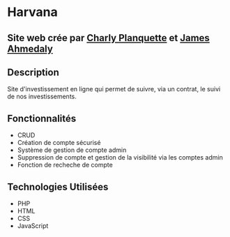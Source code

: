 # Harvana

## Site web crée par [Charly Planquette](https://github.com/charlydrax) et [James Ahmedaly](https://github.com/Yezir971)

## Description

Site d'investissement en ligne qui permet de suivre, via un contrat, le suivi de nos investissements.

## Fonctionnalités ##

+ CRUD
+ Création de compte sécurisé
+ Système de gestion de compte admin
+ Suppression de compte et gestion de la visibilité via les comptes admin
+ Fonction de recheche de compte 

## Technologies Utilisées ##

+ PHP
+ HTML
+ CSS
+ JavaScript